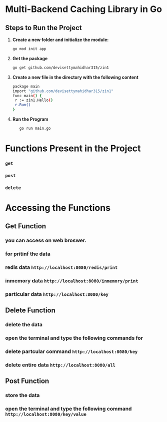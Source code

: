 # Multi-Backend Caching Library in Go

## Steps to Run the Project

1. **Create a new folder and initialize the module:**
   ```bash
   go mod init app

2. **Get the package**
   ```bash
   go get github.com/devisettymahidhar315/zin1
3. **Create a new file in the directory with the following content**
   ```bash
   package main
   import "github.com/devisettymahidhar315/zin1"
   func main() {
    r := zin1.Hello()
    r.Run()
   }
4. **Run the Program**
   ```bash
      go run main.go

# Functions Present in the Project
### `get`  
### `post`
### `delete`

# Accessing the Functions
## Get Function
### you can access on web broswer.
### for pritinf the data 
### redis data ```http://localhost:8080/redis/print```
### inmemory data ```http://localhost:8080/inmemory/print```
### particular data ```http://localhost:8080/key```

## Delete Function
### delete the data
### open the terminal and type the following commands for
### delete partcular command ```http://localhost:8080/key```
### delete entire data ```http://localhost:8080/all```

## Post Function
### store the data
### open the terminal and type the following command ```http://localhost:8080/key/value```
